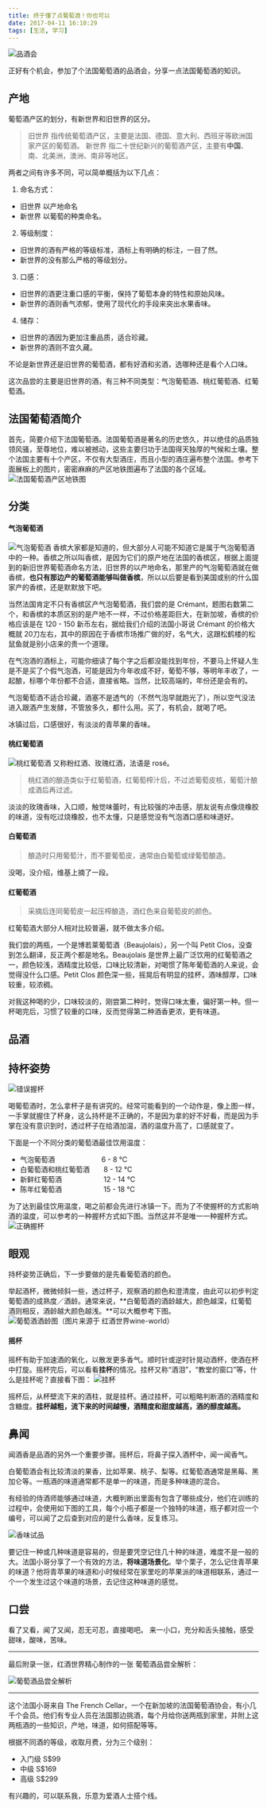 ```yaml
---
title: 终于懂了点葡萄酒！你也可以
date: 2017-04-11 16:10:29
tags: [生活, 学习]
---
```

![品酒会](https://i.imgur.com/5nql1W2.png)

正好有个机会，参加了个法国葡萄酒的品酒会，分享一点法国葡萄酒的知识。

## 产地
葡萄酒产区的划分，有新世界和旧世界的区分。
>旧世界 指传统葡萄酒产区，主要是法国、德国、意大利、西班牙等欧洲国家产区的葡萄酒。
>新世界 指二十世纪新兴的葡萄酒产区，主要有**中国**、南、北美洲，澳洲、南非等地区。

两者之间有许多不同，可以简单概括为以下几点：
1. 命名方式：
  - 旧世界 以产地命名
  - 新世界 以葡萄的种类命名。
2. 等级制度：
  - 旧世界的酒有严格的等级标准，酒标上有明确的标注，一目了然。
  - 新世界的没有那么严格的等级划分。
3. 口感：
  - 旧世界的酒更注重口感的平衡，保持了葡萄本身的特性和原始风味。
  - 新世界的酒则香气浓郁，使用了现代化的手段来突出水果香味。
4. 储存：
  - 旧世界的酒因为更加注重品质，适合珍藏。
  - 新世界的酒则不宜久藏。

不论是新世界还是旧世界的葡萄酒，都有好酒和劣酒，选哪种还是看个人口味。

这次品尝的主要是旧世界的酒，有三种不同类型：气泡葡萄酒、桃红葡萄酒、红葡萄酒。

## 法国葡萄酒简介
首先，简要介绍下法国葡萄酒。法国葡萄酒是著名的历史悠久，并以绝佳的品质独领风骚，至尊地位，难以被撼动，这些主要归功于法国得天独厚的气候和土壤。整个法国主要有十个产区，不仅有大型酒庄，而且小型的酒庄遍布整个法国。参考下面展板上的图片，密密麻麻的产区地铁图遍布了法国的各个区域。
![法国葡萄酒产区地铁图](https://i.imgur.com/CQYESuB.png)

## 分类
#### 气泡葡萄酒

![气泡葡萄酒](https://i.imgur.com/ivEl9RY.png)
香槟大家都是知道的，但大部分人可能不知道它是属于气泡葡萄酒中的一种。香槟之所以叫香槟，是因为它们的原产地在法国的香槟区，根据上面提到的新旧世界葡萄酒命名方法，旧世界的以产地命名，那里产的气泡葡萄酒就在做香槟，**也只有那边产的葡萄酒能够叫做香槟**，所以以后要是看到美国或别的什么国家产的香槟，还是默默放下吧。

当然法国肯定不只有香槟区产气泡葡萄酒，我们尝的是 Crémant，题图右数第二个，和香槟的本质区别的是产地不一样，不过价格差距巨大，在新加坡，香槟的价格应该是在 120 - 150 新币左右，据给我们介绍的法国小哥说 Crémant 的价格大概就 20刀左右，其中的原因在于香槟市场推广做的好，名气大，这跟松鹤楼的松鼠鱼就是别小店来的贵一个道理。

在气泡酒的酒标上，可能你细读了每个字之后都没能找到年份，不要马上怀疑人生是不是买了个假气泡酒，可能是因为今年收成不好，葡萄不够，等明年丰收了，一起酿，标哪个年份都不合适，直接省略。当然，比较高端的，年份还是会有的。

气泡葡萄酒不适合珍藏，酒塞不是透气的（不然气泡早就跑光了），所以空气没法进入跟酒产生发酵，不管放多久，都什么用。买了，有机会，就喝了吧。

冰镇过后，口感很好，有淡淡的青苹果的香味。

#### 桃红葡萄酒

![桃红葡萄酒](https://i.imgur.com/aDQzkAt.png)
又称粉红酒、玫瑰红酒，法语是 rosé。
> 桃红酒的酿造类似于红葡萄酒，红葡萄榨汁后，不过滤葡萄皮核，葡萄汁酿成酒后再过滤。

淡淡的玫瑰香味，入口顺，触觉味蕾时，有比较强的冲击感，朋友说有点像烧橡胶的味道，没有吃过烧橡胶，也不太懂，只是感觉没有气泡酒口感和味道好。

#### 白葡萄酒
>酿造时只用葡萄汁，而不要葡萄皮，通常由白葡萄或绿葡萄酿造。

没喝，没介绍，维基上摘了一段。

#### 红葡萄酒
>采摘后连同葡萄皮一起压榨酿造，酒红色来自葡萄皮的颜色。

红葡萄酒大部分人相对比较普遍，就不做太多介绍。

我们尝的两瓶，一个是博若莱葡萄酒（Beaujolais），另一个叫 Petit Clos，没查到怎么翻译，反正两个都是地名。Beaujolais 是世界上最广泛饮用的红葡萄酒之一，颜色较浅，酒精度比较低，口味比较清新，对喝惯了陈年葡萄酒的人来说，会觉得没什么口感。Petit Clos 颜色深一些，摇晃后有明显的挂杯，酒味醇厚，口味较重，较浓稠。

对我这种喝的少，口味较淡的，刚尝第二种时，觉得口味太重，偏好第一种。但一杯喝完后，习惯了较重的口味，反而觉得第二种酒香更浓，更有味道。

## 品酒
## 持杯姿势

![错误握杯](https://i.imgur.com/ZwfN70r.png)

喝葡萄酒时，怎么拿杯子是有讲究的。经常可能看到的一个动作是，像上图一样，一手掌就握住了杯身，这么持杯是不正确的，不是因为拿的好不好看，而是因为手掌在没有意识到时，透过杯子在给酒加温，酒的温度升高了，口感就变了。

下面是一个不同分类的葡萄酒最佳饮用温度：
- 气泡葡萄酒    　    　  　  　  　  6 - 8 ℃
- 白葡萄酒和桃红葡萄酒　　8 - 12 ℃
- 新鲜红葡萄酒　　　　　　12 - 14 ℃
- 陈年红葡萄酒　　　　　　15 - 18 ℃

为了达到最佳饮用温度，喝之前都会先进行冰镇一下。而为了不使握杯的方式影响酒的温度，可以参考的一种握杯方式如下图。当然这并不是唯一一种握杯方式。
![正确握杯](https://i.imgur.com/eUh5nWH.png)

## 眼观
持杯姿势正确后，下一步要做的是先看葡萄酒的颜色。

举起酒杯，微微倾斜一些，透过杯子，观察酒的颜色和澄清度，由此可以初步判定葡萄酒的成熟度／酒龄。通常来说，**白葡萄酒的酒龄越大，颜色越深，红葡萄酒则相反，酒龄越大颜色越浅。**可以大概参考下图。
![葡萄酒酒龄图（图片来源于 红酒世界wine-world）](https://i.imgur.com/FlITXZN.png)

#### 摇杯
摇杯有助于加速酒的氧化，以散发更多香气。顺时针或逆时针晃动酒杯，使酒在杯中打旋。摇杯完后，可以看看**挂杯**的情况。挂杯又称“酒泪”，“教堂的窗口”等，什么是挂杯呢？直接看下图：
![挂杯](https://i.imgur.com/mZ6pURH.png)

摇杯后，从杯壁流下来的酒柱，就是挂杯。通过挂杯，可以粗略判断酒的酒精度和含糖度。**挂杯越粗，流下来的时间越慢，酒精度和甜度越高，酒的醇度越高。**

## 鼻闻
闻酒香是品酒的另外一个重要步骤。摇杯后，将鼻子探入酒杯中，闻一闻香气。

白葡萄酒会有比较清淡的果香，比如苹果、桃子、梨等。红葡萄酒通常是黑莓、黑加仑等。一瓶酒的味道通常都不是单一的味道，而是多种味道的混合。

有经验的侍酒师能够通过味道，大概判断出里面有包含了哪些成分，他们在训练的过程中，会使用如下图的工具，每个小瓶子都是一个独特的味道，瓶子都对应一个编号，可以闻了之后查到对应的是什么香味，反复练习。

![香味试品](https://i.imgur.com/lpS9hZy.png)

要记住一种或几种味道是容易的，但是要凭空记住几十种的味道，难度不是一般的大。法国小哥分享了一个有效的方法，**将味道场景化**。举个栗子，怎么记住青苹果的味道？他将青苹果的味道和小时候经常在家里吃的苹果派的味道相联系，通过一个一个发生过这个味道的场景，去记住这种味道的感觉。

## 口尝
看了又看，闻了又闻，忍无可忍，直接喝吧。  来一小口，充分和舌头接触，感受 甜味，酸味，苦味。

---

最后附录一张，红酒世界精心制作的一张 葡萄酒品尝全解析：

![葡萄酒品尝全解析](https://i.imgur.com/2hh5bPL.png)

---
这个法国小哥来自 The French Cellar，一个在新加坡的法国葡萄酒协会，有小几千个会员。他们有专业人员在法国那边挑酒，每个月给你送两瓶到家里，并附上这两瓶酒的一些知识，产地，味道，如何搭配等等。

根据不同酒的等级，收取月费，分为三个级别：
- 入门级 S$99
- 中级 S$169
- 高级 S$299

有兴趣的，可以联系我，乐意为爱酒人士搭个线。
